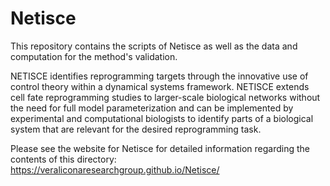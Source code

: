 # Netisce
This repository contains the scripts of Netisce as well as the data and computation for the method's validation.

NETISCE identifies reprogramming targets through the innovative use of control theory within a dynamical systems framework. NETISCE extends cell fate reprogramming studies to larger-scale biological networks without the need for full model parameterization and can be implemented by experimental and computational biologists to identify parts of a biological system that are relevant for the desired reprogramming task.

Please see the website for Netisce for detailed information regarding the contents of this directory: https://veraliconaresearchgroup.github.io/Netisce/


